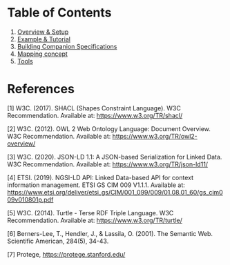 # Table of Contents

1. [Overview & Setup](./overview.md)
2. [Example & Tutorial](./simple-example.md)
3. [Building Companion Specifications](./building-companion-specifications.md)
3. [Mapping concept](./mapping-concept.md)
5. [Tools](./tools.md)


# References

[1] W3C. (2017). SHACL (Shapes Constraint Language). W3C Recommendation. Available at: https://www.w3.org/TR/shacl/

[2] W3C. (2012). OWL 2 Web Ontology Language: Document Overview. W3C Recommendation. Available at: https://www.w3.org/TR/owl2-overview/

[3] W3C. (2020). JSON-LD 1.1: A JSON-based Serialization for Linked Data. W3C Recommendation. Available at: https://www.w3.org/TR/json-ld11/

[4] ETSI. (2019). NGSI-LD API: Linked Data-based API for context information management. ETSI GS CIM 009 V1.1.1. Available at: https://www.etsi.org/deliver/etsi_gs/CIM/001_099/009/01.08.01_60/gs_cim009v010801p.pdf

[5] W3C. (2014). Turtle - Terse RDF Triple Language. W3C Recommendation. Available at: https://www.w3.org/TR/turtle/

[6] Berners-Lee, T., Hendler, J., & Lassila, O. (2001). The Semantic Web. Scientific American, 284(5), 34-43.

[7] Protege, https://protege.stanford.edu/
